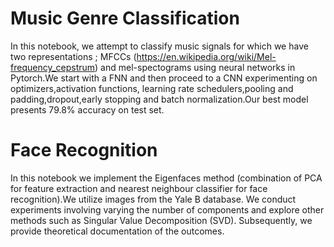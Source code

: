 # Music Genre Classification
 In this notebook, we attempt to classify music signals for which we have two representations ; MFCCs (https://en.wikipedia.org/wiki/Mel-frequency_cepstrum) and mel-spectograms using neural networks in Pytorch.We start with a FNN and then proceed to a CNN experimenting on optimizers,activation functions, learning rate schedulers,pooling and padding,dropout,early stopping and batch normalization.Our best model presents 79.8% accuracy on test set.

 # Face Recognition
 In this notebook we implement the Eigenfaces method (combination of PCA for feature extraction and nearest neighbour classifier for face recognition).We utilize images from the Yale B database. We conduct experiments involving varying the number of components and explore other methods such as Singular Value Decomposition (SVD). Subsequently, we provide theoretical documentation of the outcomes.
